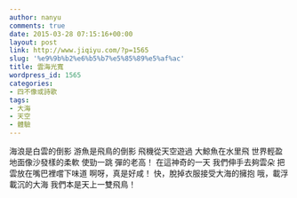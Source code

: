 ```yaml
---
author: nanyu
comments: true
date: 2015-03-28 07:15:16+00:00
layout: post
link: http://www.jiqiyu.com/?p=1565
slug: '%e9%9b%b2%e6%b5%b7%e5%85%89%e5%af%ac'
title: 雲海光寬
wordpress_id: 1565
categories:
- 四不像或詩歌
tags:
- 大海
- 天空
- 體驗
---
```


海浪是白雲的倒影
游魚是飛鳥的倒影
飛機從天空遊過
大鯨魚在水里飛
世界輕盈
地面像沙發樣的柔軟
使勁一跳
彈的老高！
在這神奇的一天
我們伸手去夠雲朵
把雲放在嘴巴裡嚐下味道
啊呀，真是好咸！
快，脫掉衣服接受大海的擁抱
哦，載浮載沉的大海
我們本是天上一雙飛鳥！



